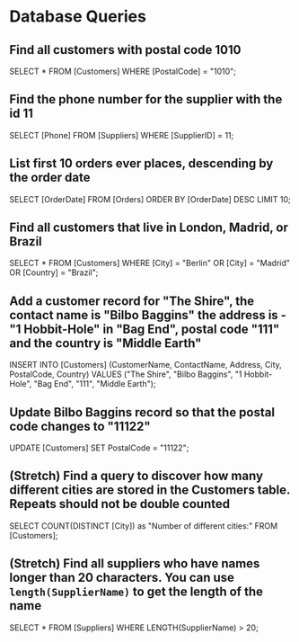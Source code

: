 # Database Queries

## Find all customers with postal code 1010

SELECT * FROM [Customers] WHERE [PostalCode] = "1010";

## Find the phone number for the supplier with the id 11

SELECT [Phone] FROM [Suppliers] WHERE [SupplierID] = 11;

## List first 10 orders ever places, descending by the order date

SELECT [OrderDate] FROM [Orders] ORDER BY [OrderDate] DESC LIMIT 10;

## Find all customers that live in London, Madrid, or Brazil

SELECT * 
FROM [Customers] 
WHERE [City] = "Berlin" OR [City] = "Madrid" OR [Country] = "Brazil";

## Add a customer record for "The Shire", the contact name is "Bilbo Baggins" the address is -"1 Hobbit-Hole" in "Bag End", postal code "111" and the country is "Middle Earth"

INSERT INTO [Customers] (CustomerName, ContactName, Address, City, PostalCode, Country)
VALUES ("The Shire", "Bilbo Baggins", "1 Hobbit-Hole", "Bag End", "111", "Middle Earth");

## Update Bilbo Baggins record so that the postal code changes to "11122"

UPDATE [Customers]
SET PostalCode = "11122";

## (Stretch) Find a query to discover how many different cities are stored in the Customers table. Repeats should not be double counted

SELECT COUNT(DISTINCT [City]) as "Number of different cities:"
FROM [Customers];

## (Stretch) Find all suppliers who have names longer than 20 characters. You can use `length(SupplierName)` to get the length of the name

SELECT *
FROM [Suppliers]
WHERE LENGTH(SupplierName) > 20;
